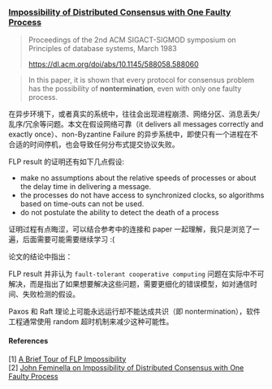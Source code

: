 ### [Impossibility of Distributed Consensus with One Faulty Process](../../assets/pdfs/flp.pdf)

> Proceedings of the 2nd ACM SIGACT-SIGMOD symposium on Principles of database systems, March 1983
>
> https://dl.acm.org/doi/abs/10.1145/588058.588060

> In this paper, it is shown that every protocol for consensus problem has the possibility of **nontermination**, even with only one faulty process.

在异步环境下，或者真实的系统中，往往会出现进程崩溃、网络分区、消息丢失/乱序/冗余等问题。本文在假设网络可靠（it delivers all messages correctly and exactly once）、non-Byzantine Failure 的异步系统中，即使只有一个进程在不合适的时间停机，也会导致任何分布式提交协议失败。

FLP result 的证明还有如下几点假设:

- make no assumptions about the relative speeds of processes or about the delay time in delivering a message.
- the processes do not have access to synchronized clocks, so algorithms based on time-outs can not be used.
- do not postulate the ability to detect the death of a process

证明过程有点晦涩，可以结合参考中的连接和 paper 一起理解，我只是浏览了一遍，后面需要可能需要继续学习 :(

论文的结论中指出：

FLP result 并非认为 `fault-tolerant cooperative computing` 问题在实际中不可解决，而是指出了如果想要解决这些问题，需要更细化的错误模型，如对通信时间、失败检测的假设。

Paxos 和 Raft 理论上可能永远运行却不能达成共识（即 nontermination），软件工程通常使用 random 超时机制来减少这种可能性。

#### References

[1] [A Brief Tour of FLP Impossibility](https://www.the-paper-trail.org/post/2008-08-13-a-brief-tour-of-flp-impossibility/)<br>
[2] [John Feminella on Impossibility of Distributed Consensus with One Faulty Process](https://www.youtube.com/watch?v=Vmlj-67aymw)
